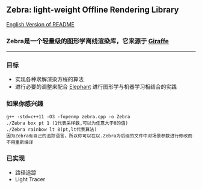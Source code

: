 ## Zebra: light-weight Offline Rendering Library
[English Version of README](./README.en.md)

### Zebra是一个轻量级的图形学离线渲染库，它来源于 [Giraffe](https://www.github.com/UncP/Giraffe)

***

### 目标
* 实现各种求解渲染方程的算法
* 进行必要的调整来配合 [Elephant](https://www.github.com/UncP/Elephant) 进行图形学与机器学习相结合的实践

### 如果你感兴趣
`g++ -std=c++11 -O3 -fopenmp zebra.cpp -o Zebra`  
`./Zebra box pt 1 (1代表采样数,可以为任意大于0的值)`  
`./Zebra rainbow lt 8(pt,lt代表算法)`  
`因为Zebra有自己的追踪语言，所以你可以在以.Zebra为后缀的文件中对场景参数进行修改而不用重新编译`  

### 已实现
* 路径追踪
* Light Tracer

